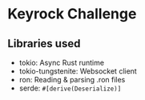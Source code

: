 # Keyrock Challenge

## Libraries used
* tokio: Async Rust runtime
* tokio-tungstenite: Websocket client
* ron: Reading & parsing .ron files
* serde: `#[derive(Deserialize)]`